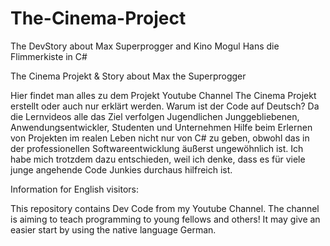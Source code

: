 # The-Cinema-Project
The DevStory about Max Superprogger and Kino Mogul Hans die Flimmerkiste in C#


The Cinema Projekt & Story about Max the Superprogger

Hier findet man alles zu dem Projekt Youtube Channel The Cinema Projekt erstellt oder auch nur erklärt werden.
Warum ist der Code auf Deutsch? Da die Lernvideos alle das Ziel verfolgen Jugendlichen Junggebliebenen, Anwendungsentwickler, Studenten und Unternehmen Hilfe beim Erlernen von Projekten im realen Leben nicht nur von C# zu geben, obwohl das in der professionellen Softwareentwicklung äußerst ungewöhnlich ist. Ich habe mich trotzdem dazu entschieden, weil ich denke, dass es für viele junge angehende Code Junkies durchaus hilfreich ist. 




Information for English visitors:

This repository contains Dev Code from my Youtube Channel.  The channel is aiming to teach programming to young fellows and others!
It may give an easier start by using the native language German.


